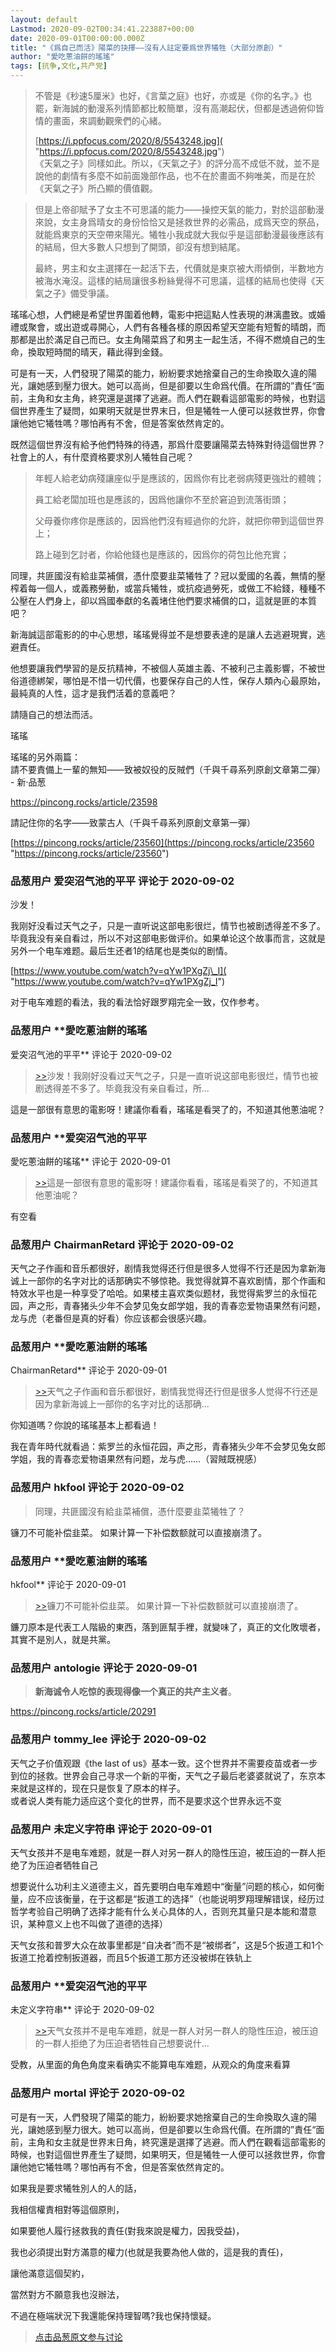 ```yaml
---
layout: default
Lastmod: 2020-09-02T00:34:41.223887+00:00
date: 2020-09-01T00:00:00.000Z
title: "《爲自己而活》陽菜的抉擇——沒有人註定要爲世界犧牲（大部分原創）"
author: "愛吃蔥油餅的瑤瑤"
tags: [抗争,文化,共产党]
---
```


> 不管是《秒速5厘米》也好，《言葉之庭》也好，亦或是《你的名字。》也罷，新海誠的動漫系列情節都比較簡單，沒有高潮起伏，但都是透過俯仰皆情的畫面，來調動觀衆們的心緒。  
>   
> [https://i.ppfocus.com/2020/8/5543248.jpg]( "https://i.ppfocus.com/2020/8/5543248.jpg")  
> 《天氣之子》同樣如此。所以，《天氣之子》的評分高不成低不就，並不是說他的劇情有多麼不如前面幾部作品，也不在於畫面不夠唯美，而是在於《天氣之子》所凸顯的價值觀。

  
  

> 但是上帝卻賦予了女主不可思議的能力——操控天氣的能力，對於這部動漫來說，女主身爲晴女的身份恰恰又是拯救世界的必需品，成爲天空的祭品，就能爲東京的天空帶來陽光。犧牲小我成就大我似乎是這部動漫最後應該有的結局，但大多數人只想到了開頭，卻沒有想到結尾。  
>   
> 最終，男主和女主選擇在一起活下去，代價就是東京被大雨傾倒，半數地方被海水淹沒。這樣的結局讓很多粉絲覺得不可思議，這樣的結局也使得《天氣之子》備受爭議。

  
  
  
瑤瑤心想，人們總是希望世界圍着他轉，電影中把這點人性表現的淋漓盡致。或婚禮或聚會，或出遊或尋開心，人們有各種各樣的原因希望天空能有短暫的晴朗，而那都是出於滿足自己而已。女主角陽菜爲了和男主一起生活，不得不燃燒自己的生命，換取短時間的晴天，藉此得到金錢。  
  
可是有一天，人們發現了陽菜的能力，紛紛要求她捨棄自己的生命換取久違的陽光，讓她感到壓力很大。她可以高尚，但是卻要以生命爲代價。在所謂的”責任“面前，主角和女主角，終究還是選擇了逃避。而人們在觀看這部電影的時候，也對這個世界產生了疑問，如果明天就是世界末日，但是犧牲一人便可以拯救世界，你會讓他她它犧牲嗎？哪怕再有不舍，但是答案依然肯定的。  
  
既然這個世界沒有給予他們特殊的待遇，那爲什麼要讓陽菜去特殊對待這個世界？社會上的人，有什麼資格要求別人犧牲自己呢？  
  

> 年輕人給老幼病殘讓座似乎是應該的，因爲你有比老弱病殘更強壯的體魄；  
>   
> 員工給老闆加班也是應該的，因爲他讓你不至於窘迫到流落街頭；  
>   
> 父母養你疼你是應該的，因爲他們沒有經過你的允許，就把你帶到這個世界上；  
>   
> 路上碰到乞討者，你給他錢也是應該的，因爲你的荷包比他充實；

  
  
同理，共匪國沒有給韭菜補償，憑什麼要韭菜犧牲了？冠以愛國的名義，無情的壓榨着每一個人，或義務勞動，或當兵犧牲，或抗疫過勞死，或做工不給錢，種種不公壓在人們身上，卻以爲國奉獻的名義堵住他們要求補償的口，這就是匪的本質吧？  
  
新海誠這部電影的的中心思想，瑤瑤覺得並不是想要表達的是讓人去逃避現實，逃避責任。  
  
他想要讓我們學習的是反抗精神，不被個人英雄主義、不被利己主義影響，不被世俗道德綁架，哪怕是不惜一切代價，也要保存自己的人性，保存人類內心最原始，最純真的人性，這才是我們活着的意義吧？  
  
請隨自己的想法而活。  
  
瑤瑤  
  
瑤瑤的另外兩篇：  
請不要責備上一輩的無知——致被奴役的反賊們（千與千尋系列原創文章第二彈） - 新·品葱  
  
https://pincong.rocks/article/23598  
  
  
請記住你的名字——致蒙古人（千與千尋系列原創文章第一彈）  
  
  
[https://pincong.rocks/article/23560](https://pincong.rocks/article/23560 "https://pincong.rocks/article/23560")

            
### 品葱用户 **爱突沼气池的平平** 评论于 2020-09-02
        
沙发！  
  
我刚好没看过天气之子，只是一直听说这部电影很烂，情节也被剧透得差不多了。毕竟我没有亲自看过，所以不对这部电影做评价。如果单论这个故事而言，这就是另外一个电车难题。最后生还者1的结尾也是类似的剧情。  
  
[https://www.youtube.com/watch?v=qYw1PXgZj\_I]( "https://www.youtube.com/watch?v=qYw1PXgZj_I")  
  
对于电车难题的看法，我的看法恰好跟罗翔完全一致，仅作参考。
        


            
### 品葱用户 **愛吃蔥油餅的瑤瑤 
爱突沼气池的平平** 评论于 2020-09-02
        
> [\>>]( "/article/item_id-486314#")沙发！我刚好没看过天气之子，只是一直听说这部电影很烂，情节也被剧透得差不多了。毕竟我没有亲自看过，所...

  
  
這是一部很有意思的電影呀！建議你看看，瑤瑤是看哭了的，不知道其他蔥油呢？
        


            
### 品葱用户 **爱突沼气池的平平 
愛吃蔥油餅的瑤瑤** 评论于 2020-09-01
        
> [\>>]( "/article/item_id-486336#")這是一部很有意思的電影呀！建議你看看，瑤瑤是看哭了的，不知道其他蔥油呢？

  
有空看
        


            
### 品葱用户 **ChairmanRetard** 评论于 2020-09-02
        
天气之子作画和音乐都很好，剧情我觉得还行但是很多人觉得不行还是因为拿新海诚上一部你的名字对比的话那确实不够惊艳。我觉得就算不喜欢剧情，那个作画和特效水平也是一种享受了哈哈。如果楼主喜欢类似题材，我觉得紫罗兰的永恒花园，声之形，青春猪头少年不会梦见兔女郎学姐，我的青春恋爱物语果然有问题，龙与虎（老番但是真的好看）你应该都会很感兴趣。
        


            
### 品葱用户 **愛吃蔥油餅的瑤瑤 
ChairmanRetard** 评论于 2020-09-01
        
> [\>>]( "/article/item_id-486368#")天气之子作画和音乐都很好，剧情我觉得还行但是很多人觉得不行还是因为拿新海诚上一部你的名字对比的话那确...

  
  
你知道嗎？你說的瑤瑤基本上都看過！  
  
我在青年時代就看過：紫罗兰的永恒花园，声之形，青春猪头少年不会梦见兔女郎学姐，我的青春恋爱物语果然有问题，龙与虎……（習賊既視感）
        


            
### 品葱用户 **hkfool** 评论于 2020-09-02
        
> 同理，共匪國沒有給韭菜補償，憑什麼要韭菜犧牲了？

  
  
镰刀不可能补偿韭菜。 如果计算一下补偿数额就可以直接崩溃了。
        


            
### 品葱用户 **愛吃蔥油餅的瑤瑤 
hkfool** 评论于 2020-09-01
        
> [\>>]( "/article/item_id-486393#")镰刀不可能补偿韭菜。 如果计算一下补偿数额就可以直接崩溃了。 

  
  
鐮刀原本是代表工人階級的東西，落到匪幫手裡，就變味了，真正的文化敗壞者，其實不是別人，就是共黨。
        


            
### 品葱用户 **antologie** 评论于 2020-09-01
        
> **新海诚令人吃惊的表现得像一个真正的共产主义者**。

  
https://pincong.rocks/article/20291
        


            
### 品葱用户 **tommy_lee** 评论于 2020-09-02
        
天气之子价值观跟《the last of us》基本一致。这个世界并不需要疫苗或者一步到位的拯救。世界会自己寻求一个新的平衡，天气之子最后老婆婆就说了，东京本来就是这样的，现在只是恢复了原本的样子。  
或者说人类有能力适应这个变化的世界，而不是要求这个世界永远不变
        


            
### 品葱用户 **未定义字符串** 评论于 2020-09-01
        
天气女孩并不是电车难题，就是一群人对另一群人的隐性压迫，被压迫的一群人拒绝了为压迫者牺牲自己  
  
想要说什么功利主义道德主义，首先要明白电车难题中“衡量”问题的核心，如何衡量，应不应该衡量，在于这都是“扳道工的选择”（也能说明罗翔理解错误，经历过哲学考验自己明确了选择才能有什么关心具体的人，否则充其量只是本能和潜意识，某种意义上也不叫做了道德的选择）  
  
天气女孩和普罗大众在故事里都是“自决者”而不是“被绑者”，这是5个扳道工和1个扳道工抢着控制扳道器，而且5个扳道工那方还没被绑在铁轨上
        


            
### 品葱用户 **爱突沼气池的平平 
未定义字符串** 评论于 2020-09-02
        
> [\>>]( "/article/item_id-486719#")天气女孩并不是电车难题，就是一群人对另一群人的隐性压迫，被压迫的一群人拒绝了为压迫者牺牲自己想要说什...

  
受教，从里面的角色角度来看确实不能算电车难题，从观众的角度来看算
        


            
### 品葱用户 **mortal** 评论于 2020-09-02
        
可是有一天，人們發現了陽菜的能力，紛紛要求她捨棄自己的生命換取久違的陽光，讓她感到壓力很大。她可以高尚，但是卻要以生命爲代價。在所謂的”責任“面前，主角和女主就是世界末日角，終究還是選擇了逃避。而人們在觀看這部電影的時候，也對這個世界產生了疑問，如果明天，但是犧牲一人便可以拯救世界，你會讓他她它犧牲嗎？哪怕再有不舍，但是答案依然肯定的。  
  
如果我是要求犧牲別人的人的話，  
  
我相信權責相對等這個原則，  
  
如果要他人履行拯救我的責任(對我來說是權力，因我受益)，  
  
我也必須提出對方滿意的權力(也就是我要為他人做的，這是我的責任)，  
  
讓他滿意這個契約，  
  
當然對方不願意我也沒辦法，  
  
不過在極端狀況下我還能保持理智嗎?我也保持懷疑。
        






> [点击品葱原文参与讨论](https://pincong.rocks/article/23643)

